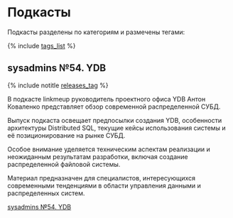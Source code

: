 # Подкасты

Подкасты разделены по категориям и размечены тегами:

{% include [tags_list](./_includes/tags_list.md) %}

## sysadmins №54. YDB

{% include notitle [releases_tag](../../tags.md#general) %}

В подкасте linkmeup руководитель проектного офиса YDB Антон Коваленко представляет обзор современной распределенной СУБД.

Выпуск подкаста освещает предпосылки создания YDB, особенности архитектуры Distributed SQL, текущие кейсы использования системы и её позиционирование на рынке СУБД.

Особое внимание уделяется техническим аспектам реализации и неожиданным результатам разработки, включая создание распределенной файловой системы.

Материал предназначен для специалистов, интересующихся современными тенденциями в области управления данными и распределенных систем.

[sysadmins №54. YDB](https://linkmeup.ru/podcasts/2758/?ysclid=m7ou8ysa9p758847370)